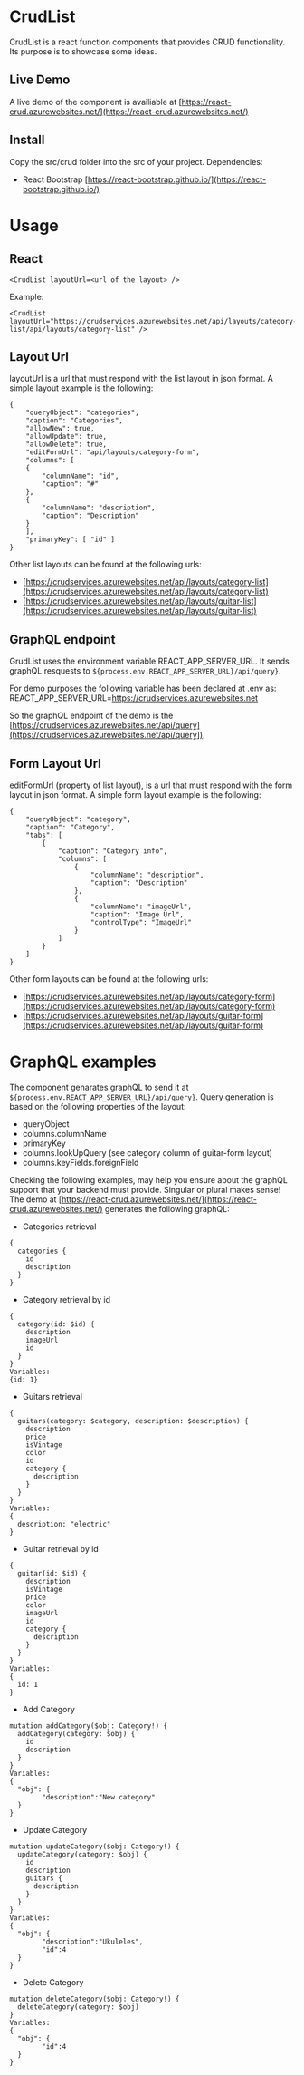 # CrudList

CrudList is a react function components that provides CRUD functionality.
Its purpose is to showcase some ideas.

## Live Demo

A live demo of the component is availiable at [https://react-crud.azurewebsites.net/](https://react-crud.azurewebsites.net/)

## Install

Copy the src/crud folder into the src of your project.
Dependencies:
- React Bootstrap [https://react-bootstrap.github.io/](https://react-bootstrap.github.io/)

# Usage

## React

```
<CrudList layoutUrl=<url of the layout> />
```
Example:
```
<CrudList layoutUrl="https://crudservices.azurewebsites.net/api/layouts/category-list/api/layouts/category-list" />
```
## Layout Url

layoutUrl is a url that must respond with the list layout in json format. A simple layout example is the following:
```
{
    "queryObject": "categories",
    "caption": "Categories",    
    "allowNew": true,
    "allowUpdate": true,
    "allowDelete": true,
    "editFormUrl": "api/layouts/category-form",
    "columns": [
    {
        "columnName": "id",
        "caption": "#"
    },
    {
        "columnName": "description",
        "caption": "Description"
    }
    ],
    "primaryKey": [ "id" ]
}
```

Other list layouts can be found at the following urls:
- [https://crudservices.azurewebsites.net/api/layouts/category-list](https://crudservices.azurewebsites.net/api/layouts/category-list)
- [https://crudservices.azurewebsites.net/api/layouts/guitar-list](https://crudservices.azurewebsites.net/api/layouts/guitar-list)

## GraphQL endpoint

GrudList uses the environment variable REACT_APP_SERVER_URL.
It sends graphQL resquests to `${process.env.REACT_APP_SERVER_URL}/api/query}`.

For demo purposes the following variable has been declared at .env as:
REACT_APP_SERVER_URL=https://crudservices.azurewebsites.net

So the graphQL endpoint of the demo is the [https://crudservices.azurewebsites.net/api/query](https://crudservices.azurewebsites.net/api/query]).

## Form Layout Url

editFormUrl (property of list layout), is a url that must respond with the form layout in json format. A simple form layout example is the following:

```
{
    "queryObject": "category",
    "caption": "Category",
    "tabs": [
        {
            "caption": "Category info",
            "columns": [
                {
                    "columnName": "description",
                    "caption": "Description"
                },
                {
                    "columnName": "imageUrl",
                    "caption": "Image Url",
                    "controlType": "ImageUrl" 
                }
            ]
        }
    ]
}
```

Other form layouts can be found at the following urls:
- [https://crudservices.azurewebsites.net/api/layouts/category-form](https://crudservices.azurewebsites.net/api/layouts/category-form)
- [https://crudservices.azurewebsites.net/api/layouts/guitar-form](https://crudservices.azurewebsites.net/api/layouts/guitar-form)

# GraphQL examples

The component genarates graphQL to send it at `${process.env.REACT_APP_SERVER_URL}/api/query}`.
Query generation is based on the following properties of the layout:
- queryObject
- columns.columnName
- primaryKey
- columns.lookUpQuery (see category column of guitar-form layout)
- columns.keyFields.foreignField

Checking the following examples, may help you ensure about the graphQL support that your backend must provide. Singular or plural makes sense!
The demo at [https://react-crud.azurewebsites.net/](https://react-crud.azurewebsites.net/) generates the following graphQL:

- Categories retrieval
```
{
  categories {
    id
    description
  }
}
```
- Category retrieval by id
```
{
  category(id: $id) {
    description
    imageUrl
    id
  }
}
Variables:
{id: 1}
```
- Guitars retrieval
```
{
  guitars(category: $category, description: $description) {
    description
    price
    isVintage
    color
    id
    category {
      description
    }
  }
}
Variables:
{
  description: "electric"
}
```
- Guitar retrieval by id
```
{
  guitar(id: $id) {
    description
    isVintage
    price
    color
    imageUrl
    id
    category {
      description
    }
  }
}
Variables:
{
  id: 1
}
```
- Add Category
```
mutation addCategory($obj: Category!) {
  addCategory(category: $obj) {
    id
    description
  }
}
Variables:
{
  "obj": {
    	"description":"New category"
  }
}
```
- Update Category
```
mutation updateCategory($obj: Category!) {
  updateCategory(category: $obj) {
    id
    description
    guitars {
      description
    }
  }
}
Variables:
{
  "obj": {
    	"description":"Ukuleles",
        "id":4
  }
}
```
- Delete Category
```
mutation deleteCategory($obj: Category!) {
  deleteCategory(category: $obj) 
}
Variables:
{
  "obj": {
        "id":4
  }
}
```
